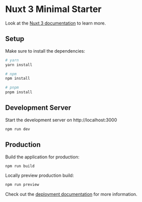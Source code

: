 # Nuxt 3 Minimal Starter

Look at the [Nuxt 3 documentation](https://nuxt.com/docs/getting-started/introduction) to learn more.

## Setup

Make sure to install the dependencies:

```bash
# yarn
yarn install

# npm
npm install

# pnpm
pnpm install
```

## Development Server

Start the development server on http://localhost:3000

```bash
npm run dev
```

## Production

Build the application for production:

```bash
npm run build
```

Locally preview production build:

```bash
npm run preview
```

Check out the [deployment documentation](https://nuxt.com/docs/getting-started/deployment) for more information.


<script src="https://cdn.jsdelivr.net/npm/vuetify@3.1.4/dist/vuetify.min.js"></script>
<link rel="stylesheet" href="https://cdn.jsdelivr.net/npm/vuetify@3.1.4/dist/vuetify.min.css">
